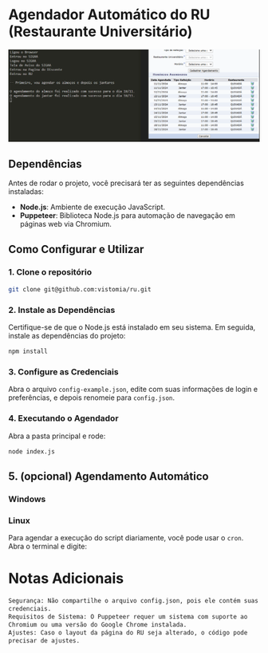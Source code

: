 # Agendador Automático do RU (Restaurante Universitário)

![image](./assets/image.png)

## Dependências

Antes de rodar o projeto, você precisará ter as seguintes dependências instaladas:

- **Node.js**: Ambiente de execução JavaScript.
- **Puppeteer**: Biblioteca Node.js para automação de navegação em páginas web via Chromium.

## Como Configurar e Utilizar

### 1. Clone o repositório

```sh
git clone git@github.com:vistomia/ru.git
```

### 2. Instale as Dependências

Certifique-se de que o Node.js está instalado em seu sistema. Em seguida, instale as dependências do projeto:

```sh
npm install
```

### 3. Configure as Credenciais

Abra o arquivo `config-example.json`, edite com suas informações de login e preferências, e depois renomeie para `config.json`.

### 4. Executando o Agendador

Abra a pasta principal e rode:

```sh
node index.js
```

## 5. (opcional) Agendamento Automático

### Windows



### Linux

Para agendar a execução do script diariamente, você pode usar o `cron`. Abra o terminal e digite:

# Notas Adicionais

    Segurança: Não compartilhe o arquivo config.json, pois ele contém suas credenciais.
    Requisitos de Sistema: O Puppeteer requer um sistema com suporte ao Chromium ou uma versão do Google Chrome instalada.
    Ajustes: Caso o layout da página do RU seja alterado, o código pode precisar de ajustes.
